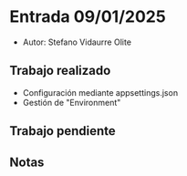 # Entrada 09/01/2025

- Autor: Stefano Vidaurre Olite

## Trabajo realizado

- Configuración mediante appsettings.json
- Gestión de "Environment"

## Trabajo pendiente

## Notas